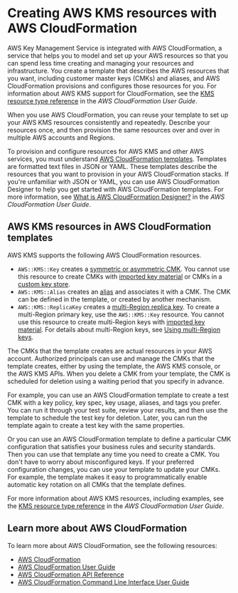 # Creating AWS KMS resources with AWS CloudFormation<a name="creating-resources-with-cloudformation"></a>

AWS Key Management Service is integrated with AWS CloudFormation, a service that helps you to model and set up your AWS resources so that you can spend less time creating and managing your resources and infrastructure\. You create a template that describes the AWS resources that you want, including customer master keys \(CMKs\) and aliases, and AWS CloudFormation provisions and configures those resources for you\. For information about AWS KMS support for CloudFormation, see the [KMS resource type reference](https://docs.aws.amazon.com/AWSCloudFormation/latest/UserGuide/AWS_KMS.html) in the *AWS CloudFormation User Guide*\.

When you use AWS CloudFormation, you can reuse your template to set up your AWS KMS resources consistently and repeatedly\. Describe your resources once, and then provision the same resources over and over in multiple AWS accounts and Regions\. 

To provision and configure resources for AWS KMS and other AWS services, you must understand [AWS CloudFormation templates](https://docs.aws.amazon.com/AWSCloudFormation/latest/UserGuide/template-guide.html)\. Templates are formatted text files in JSON or YAML\. These templates describe the resources that you want to provision in your AWS CloudFormation stacks\. If you're unfamiliar with JSON or YAML, you can use AWS CloudFormation Designer to help you get started with AWS CloudFormation templates\. For more information, see [What is AWS CloudFormation Designer?](https://docs.aws.amazon.com/AWSCloudFormation/latest/UserGuide/working-with-templates-cfn-designer.html) in the *AWS CloudFormation User Guide*\.

## AWS KMS resources in AWS CloudFormation templates<a name="working-with-templates"></a>

AWS KMS supports the following AWS CloudFormation resources\. 
+ `AWS::KMS::Key` creates a [symmetric or asymmetric CMK](concepts.md#master_keys)\. You cannot use this resource to create CMKs with [imported key material](importing-keys.md) or CMKs in a [custom key store](custom-key-store-overview.md)\. 
+ `AWS::KMS::Alias` creates an [alias](kms-alias.md) and associates it with a CMK\. The CMK can be defined in the template, or created by another mechanism\.
+ `AWS::KMS::ReplicaKey` creates a [multi\-Region replica key](multi-region-keys-overview.md#mrk-replica-key)\. To create a multi\-Region primary key, use the `AWS::KMS::Key` resource\. You cannot use this resource to create multi\-Region keys with [imported key material](multi-region-keys-import.md)\. For details about multi\-Region keys, see [Using multi\-Region keys](multi-region-keys-overview.md)\.

The CMKs that the template creates are actual resources in your AWS account\. Authorized principals can use and manage the CMKs that the template creates, either by using the template, the AWS KMS console, or the AWS KMS APIs\. When you delete a CMK from your template, the CMK is scheduled for deletion using a waiting period that you specify in advance\. 

For example, you can use an AWS CloudFormation template to create a test CMK with a key policy, key spec, key usage, aliases, and tags you prefer\. You can run it through your test suite, review your results, and then use the template to schedule the test key for deletion\. Later, you can run the template again to create a test key with the same properties\. 

Or you can use an AWS CloudFormation template to define a particular CMK configuration that satisfies your business rules and security standards\. Then you can use that template any time you need to create a CMK\. You don't have to worry about misconfigured keys\. If your preferred configuration changes, you can use your template to update your CMKs\. For example, the template makes it easy to programmatically enable automatic key rotation on all CMKs that the template defines\.

For more information about AWS KMS resources, including examples, see the [KMS resource type reference](https://docs.aws.amazon.com/AWSCloudFormation/latest/UserGuide/AWS_KMS.html) in the *AWS CloudFormation User Guide*\.

## Learn more about AWS CloudFormation<a name="learn-more-cloudformation"></a>

To learn more about AWS CloudFormation, see the following resources:
+ [AWS CloudFormation](http://aws.amazon.com/cloudformation/)
+ [AWS CloudFormation User Guide](https://docs.aws.amazon.com/AWSCloudFormation/latest/UserGuide/Welcome.html)
+ [AWS CloudFormation API Reference](https://docs.aws.amazon.com/AWSCloudFormation/latest/APIReference/Welcome.html)
+ [AWS CloudFormation Command Line Interface User Guide](https://docs.aws.amazon.com/cloudformation-cli/latest/userguide/what-is-cloudformation-cli.html)